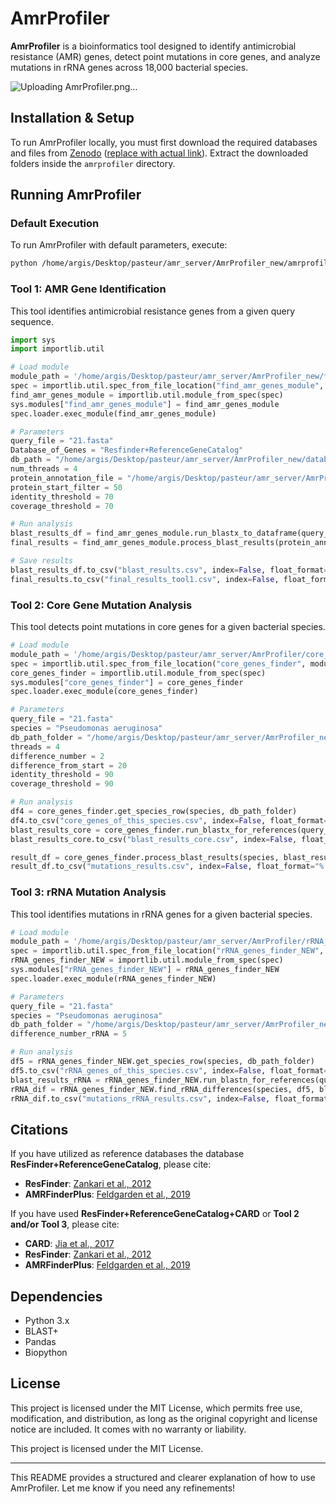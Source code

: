 # AmrProfiler

**AmrProfiler** is a bioinformatics tool designed to identify antimicrobial resistance (AMR) genes, detect point mutations in core genes, and analyze mutations in rRNA genes across 18,000 bacterial species.

![Uploading AmrProfiler.png…]()


## Installation & Setup

To run AmrProfiler locally, you must first download the required databases and files from [Zenodo](#) ([replace with actual link](https://zenodo.org/uploads/14924034)). Extract the downloaded folders inside the `amrprofiler` directory.

## Running AmrProfiler

### Default Execution

To run AmrProfiler with default parameters, execute:

```sh
python /home/argis/Desktop/pasteur/amr_server/AmrProfiler_new/amrprofiler.py "Lar4933_contigs.fasta" "Staphylococcus aureus"
```

### Tool 1: AMR Gene Identification

This tool identifies antimicrobial resistance genes from a given query sequence.

```python
import sys
import importlib.util

# Load module
module_path = '/home/argis/Desktop/pasteur/amr_server/AmrProfiler_new/find_amr_genes_module.py'
spec = importlib.util.spec_from_file_location("find_amr_genes_module", module_path)
find_amr_genes_module = importlib.util.module_from_spec(spec)
sys.modules["find_amr_genes_module"] = find_amr_genes_module
spec.loader.exec_module(find_amr_genes_module)

# Parameters
query_file = "21.fasta"
Database_of_Genes = "Resfinder+ReferenceGeneCatalog"
db_path = "/home/argis/Desktop/pasteur/amr_server/AmrProfiler_new/databases/all/amrFinder_ResFinder" if Database_of_Genes == "Resfinder+ReferenceGeneCatalog" else "/home/argis/Desktop/pasteur/amr_server/AmrProfiler_new/databases/all/all_amr"
num_threads = 4
protein_annotation_file = "/home/argis/Desktop/pasteur/amr_server/AmrProfiler_new/databases/genes_annotation_databases.csv"
protein_start_filter = 50
identity_threshold = 70
coverage_threshold = 70

# Run analysis
blast_results_df = find_amr_genes_module.run_blastx_to_dataframe(query_file, db_path, num_threads)
final_results = find_amr_genes_module.process_blast_results(protein_annotation_file, blast_results_df, query_file, protein_start_filter, identity_threshold, coverage_threshold)

# Save results
blast_results_df.to_csv("blast_results.csv", index=False, float_format="%.6f")
final_results.to_csv("final_results_tool1.csv", index=False, float_format="%.6f")
```

### Tool 2: Core Gene Mutation Analysis

This tool detects point mutations in core genes for a given bacterial species.

```python
# Load module
module_path = '/home/argis/Desktop/pasteur/amr_server/AmrProfiler/core_genes_finder.py'
spec = importlib.util.spec_from_file_location("core_genes_finder", module_path)
core_genes_finder = importlib.util.module_from_spec(spec)
sys.modules["core_genes_finder"] = core_genes_finder
spec.loader.exec_module(core_genes_finder)

# Parameters
query_file = "21.fasta"
species = "Pseudomonas aeruginosa"
db_path_folder = "/home/argis/Desktop/pasteur/amr_server/AmrProfiler_new/refseq/"
threads = 4
difference_number = 2
difference_from_start = 20
identity_threshold = 90
coverage_threshold = 90

# Run analysis
df4 = core_genes_finder.get_species_row(species, db_path_folder)
df4.to_csv("core_genes_of_this_species.csv", index=False, float_format="%.6f")
blast_results_core = core_genes_finder.run_blastx_for_references(query_file, df4, db_path_folder)
blast_results_core.to_csv("blast_results_core.csv", index=False, float_format="%.6f")

result_df = core_genes_finder.process_blast_results(species, blast_results_core, query_file, df4, difference_number, db_path_folder, difference_from_start, identity_threshold, coverage_threshold)
result_df.to_csv("mutations_results.csv", index=False, float_format="%.6f")
```

### Tool 3: rRNA Mutation Analysis

This tool identifies mutations in rRNA genes for a given bacterial species.

```python
# Load module
module_path = '/home/argis/Desktop/pasteur/amr_server/AmrProfiler/rRNA_genes_finder_NEW.py'
spec = importlib.util.spec_from_file_location("rRNA_genes_finder_NEW", module_path)
rRNA_genes_finder_NEW = importlib.util.module_from_spec(spec)
sys.modules["rRNA_genes_finder_NEW"] = rRNA_genes_finder_NEW
spec.loader.exec_module(rRNA_genes_finder_NEW)

# Parameters
query_file = "21.fasta"
species = "Pseudomonas aeruginosa"
db_path_folder = "/home/argis/Desktop/pasteur/amr_server/AmrProfiler_new/db/"
difference_number_rRNA = 5

# Run analysis
df5 = rRNA_genes_finder_NEW.get_species_row(species, db_path_folder)
df5.to_csv("rRNA_genes_of_this_species.csv", index=False, float_format="%.6f")
blast_results_rRNA = rRNA_genes_finder_NEW.run_blastn_for_references(query_file, df5, db_path_folder)
rRNA_dif = rRNA_genes_finder_NEW.find_rRNA_differences(species, df5, blast_results_rRNA, query_file, df5, db_path_folder, difference_number_rRNA, 5)
rRNA_dif.to_csv("mutations_rRNA_results.csv", index=False, float_format="%.6f")
```

## Citations

If you have utilized as reference databases the database **ResFinder+ReferenceGeneCatalog**, please cite:

- **ResFinder**: [Zankari et al., 2012](https://doi.org/10.1093/jac/dks261)
- **AMRFinderPlus**: [Feldgarden et al., 2019](https://doi.org/10.1128/AAC.00483-19)

If you have used **ResFinder+ReferenceGeneCatalog+CARD** or **Tool 2 and/or Tool 3**, please cite:

- **CARD**: [Jia et al., 2017](https://doi.org/10.1093/nar/gkw1004)
- **ResFinder**: [Zankari et al., 2012](https://doi.org/10.1093/jac/dks261)
- **AMRFinderPlus**: [Feldgarden et al., 2019](https://doi.org/10.1128/AAC.00483-19)

## Dependencies

- Python 3.x
- BLAST+
- Pandas
- Biopython

## License

This project is licensed under the MIT License, which permits free use, modification, and distribution, as long as the original copyright and license notice are included. It comes with no warranty or liability.

This project is licensed under the MIT License.

---

This README provides a structured and clearer explanation of how to use AmrProfiler. Let me know if you need any refinements!

